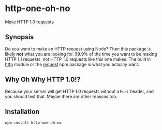 http-one-oh-no
==============

Make HTTP 1.0 requests

Synopsis
--------

Do you want to make an HTTP request using Node? Then this package is likely **not** what you are looking for. 99.9% of the time you want to be making HTTP 1.1 requests, not HTTP 1.0 requests like this one makes. The built in [http](http://nodejs.org/api/http.html) module or the [request](https://www.npmjs.org/package/request) npm package is what you actually want.


Why Oh Why HTTP 1.0!?
---------------------

Because your server will get HTTP 1.0 requests without a `Host` header, and you should test that. Maybe there are other reasons too.


Installation
------------

```shell
npm install http-one-oh-no
```

